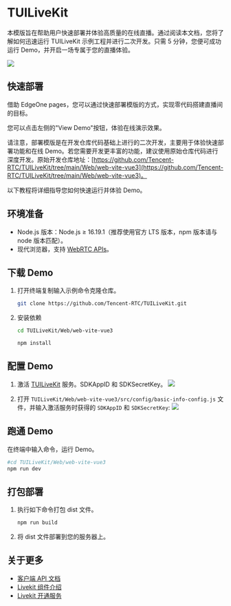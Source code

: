 # TUILiveKit 

本模版旨在帮助用户快速部署并体验高质量的在线直播。通过阅读本文档，您将了解如何迅速运行 TUILiveKit 示例工程并进行二次开发。只需 5 分钟，您便可成功运行 Demo，并开启一场专属于您的直播体验。

<img src="https://web.sdk.qcloud.com/trtc/live/web/image/h5-layout.png"/>

## 快速部署

借助 EdgeOne pages，您可以通过快速部署模版的方式，实现零代码搭建直播间的目标。

您可以点击左侧的"View Demo"按钮，体验在线演示效果。

请注意，部署模版是在开发仓库代码基础上进行的二次开发，主要用于体验快速部署功能和在线 Demo。若您需要开发更丰富的功能，建议使用原始仓库代码进行深度开发。原始开发仓库地址：[https://github.com/Tencent-RTC/TUILiveKit/tree/main/Web/web-vite-vue3](https://github.com/Tencent-RTC/TUILiveKit/tree/main/Web/web-vite-vue3)。

以下教程将详细指导您如何快速运行并体验 Demo。

## 环境准备

- Node.js 版本：Node.js ≥ 16.19.1（推荐使用官方 LTS 版本，npm 版本请与 node 版本匹配）。
- 现代浏览器，支持 [WebRTC APIs](https://cloud.tencent.com/document/product/647/17249)。

## 下载 Demo

1. 打开终端复制输入示例命令克隆仓库。
   ```bash
   git clone https://github.com/Tencent-RTC/TUILiveKit.git
   ```
2. 安装依赖
   ```bash
   cd TUILiveKit/Web/web-vite-vue3

   npm install
   ```

## 配置 Demo
1. 激活 [TUILiveKit](https://cloud.tencent.com/document/product/647/105439) 服务。SDKAppID 和 SDKSecretKey。
   <img src="https://cloudcache.tencent-cloud.com/qcloud/ui/static/static_source_business/cf5d54b3-4682-4f6b-88ee-2ce9bcc86013.png"/>

2. 打开 `TUILiveKit/Web/web-vite-vue3/src/config/basic-info-config.js` 文件，并输入激活服务时获得的 `SDKAppID` 和 `SDKSecretKey`:
   <img src="https://web.sdk.qcloud.com/trtc/live/web/image/supplementary-config.png"/>
## 跑通 Demo

在终端中输入命令，运行 Demo。
   ```bash
   #cd TUILiveKit/Web/web-vite-vue3
   npm run dev
   ```

## 打包部署

1. 执行如下命令打包 dist 文件。
   ```bash
   npm run build
   ```
2. 将 dist 文件部署到您的服务器上。

## 关于更多
- [客户端 API 文档](https://cloud.tencent.com/document/product/647/81970)
- [Livekit 组件介绍](https://cloud.tencent.com/document/product/647/105438)
- [Livekit 开通服务](https://cloud.tencent.com/document/product/647/105439)